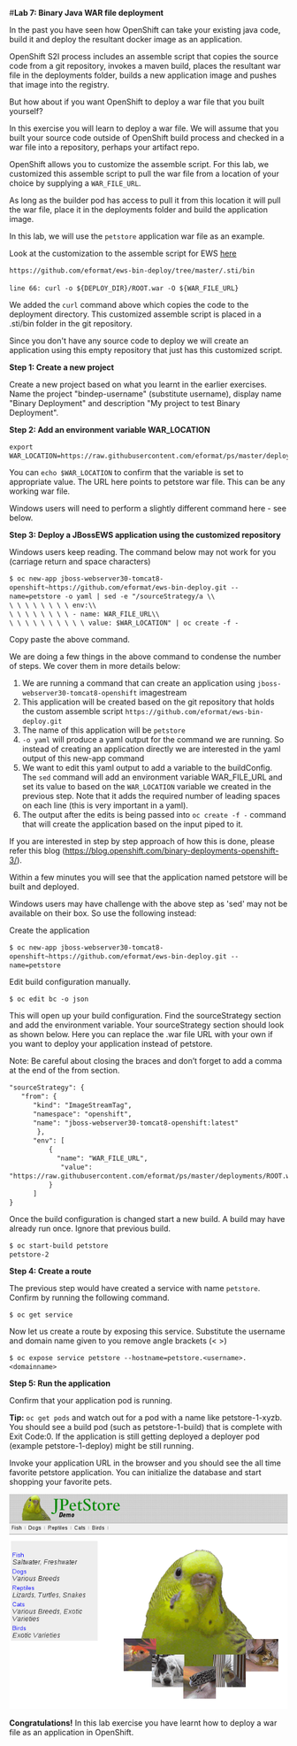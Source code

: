 #**Lab 7: Binary Java WAR file deployment**

In the past you have seen how OpenShift can take your existing java code, build it and deploy the resultant docker image as an application.

OpenShift S2I process includes an assemble script that copies the source code from a git repository, invokes a maven build, places the resultant
war file in the deployments folder, builds a new application image and pushes that image into the registry.

But how about if you want OpenShift to deploy a war file that you built yourself?

In this exercise you will learn to deploy a war file. We will assume that you built your source code outside of OpenShift build process and
checked in a war file into a repository, perhaps your artifact repo.

OpenShift allows you to customize the assemble script. For this lab, we customized this assemble script to pull the war file from a location
of your choice by supplying a `WAR_FILE_URL`.

As long as the builder pod has access to pull it from this location it will pull the war file, place it in the deployments folder and build the application image.

In this lab, we will use the `petstore` application war file as an example.

Look at the customization to the assemble script for EWS [here](https://github.com/eformat/ews-bin-deploy/tree/master/.sti/bin)

    https://github.com/eformat/ews-bin-deploy/tree/master/.sti/bin

    line 66: curl -o ${DEPLOY_DIR}/ROOT.war -O ${WAR_FILE_URL}

We added the `curl` command above which copies the code to the deployment directory. This customized assemble script is placed in a .sti/bin folder in the git repository.

Since you don't have any source code to deploy we will create an application using this empty repository that just has this customized script.


**Step 1: Create a new project**

Create a new project based on what you learnt in the earlier exercises. Name the project "bindep-username" (substitute username),
display name "Binary Deployment" and description "My project to test Binary Deployment".


**Step 2: Add an environment variable WAR_LOCATION**

    export WAR_LOCATION=https://raw.githubusercontent.com/eformat/ps/master/deployments/ROOT.war

You can `echo $WAR_LOCATION` to confirm that the variable is set to appropriate value. The URL here points to petstore war file. This can be any working war file.

Windows users will need to perform a slightly different command here - see below.


**Step 3: Deploy a JBossEWS application using the customized repository**

Windows users keep reading. The command below may not work for you (carriage return and space characters)

    $ oc new-app jboss-webserver30-tomcat8-openshift~https://github.com/eformat/ews-bin-deploy.git --name=petstore -o yaml | sed -e "/sourceStrategy/a \\
    \ \ \ \ \ \ \ \ env:\\
    \ \ \ \ \ \ \ \ - name: WAR_FILE_URL\\
    \ \ \ \ \ \ \ \ \ \ value: $WAR_LOCATION" | oc create -f -


Copy paste the above command.

We are doing a few things in the above command to condense the number of steps. We cover them in more details below:
 
1. We are running a command that can create an application using `jboss-webserver30-tomcat8-openshift` imagestream
2. This application will be created based on the git repository that holds the custom assemble script `https://github.com/eformat/ews-bin-deploy.git`
3. The name of this application will be `petstore`
4. `-o yaml` will produce a yaml output for the command we are running. So instead of creating an application directly we are interested in the yaml output of this new-app command
5. We want to edit this yaml output to add a variable to the buildConfig. The `sed` command will add an environment variable WAR_FILE_URL and set its value to based on the
 `WAR_LOCATION` variable we created in the previous step. Note that it adds the required number of leading spaces on each line (this is very important in a yaml).
6. The output after the edits is being passed into `oc create -f -` command that will create the application based on the input piped to it.

If you are interested in step by step approach of how this is done, please refer this blog (https://blog.openshift.com/binary-deployments-openshift-3/).

Within a few minutes you will see that the application named petstore will be built and deployed.

Windows users may have challenge with the above step as 'sed' may not be available on their box. So use the following instead:

Create the application

    $ oc new-app jboss-webserver30-tomcat8-openshift~https://github.com/eformat/ews-bin-deploy.git --name=petstore

Edit build configuration manually.

    $ oc edit bc -o json

This will open up your build configuration. Find the sourceStrategy section and add the environment variable. Your sourceStrategy section should look as shown below.
Here you can replace the .war file URL with your own if you want to deploy your application instead of petstore.

Note: Be careful about closing the braces and don’t forget to add a comma at the end of the from section.

    "sourceStrategy": {
       "from": {
          "kind": "ImageStreamTag",
          "namespace": "openshift",
          "name": "jboss-webserver30-tomcat8-openshift:latest"
           },
          "env": [
              {
                "name": "WAR_FILE_URL",
                 "value": "https://raw.githubusercontent.com/eformat/ps/master/deployments/ROOT.war"
              }
          ]
    }

Once the build configuration is changed start a new build. A build may have already run once. Ignore that previous build.

    $ oc start-build petstore
    petstore-2


**Step 4: Create a route**

The previous step would have created a service with name `petstore`. Confirm by running the following command.

    $ oc get service

Now let us create a route by exposing this service. Substitute the username and domain name given to you remove angle brackets (< >) 

    $ oc expose service petstore --hostname=petstore.<username>.<domainname>


**Step 5: Run the application**

Confirm that your application pod is running.

**Tip:** `oc get pods` and watch out for a pod with a name like petstore-1-xyzb. You should see a build pod (such as petstore-1-build)
that is complete with Exit Code:0. If the application is still getting deployed a deployer pod (example petstore-1-deploy) might be still running.

Invoke your application URL in the browser and you should see the all time favorite petstore application. You can initialize the database and start shopping your favorite pets.

![image](images/pet_store_app.png)

**Congratulations!** In this lab exercise you have learnt how to deploy a war file as an application in OpenShift.

